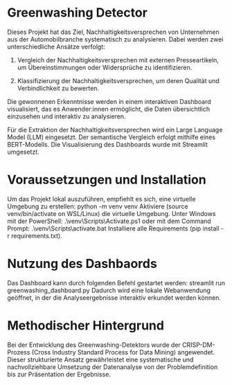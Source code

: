 # Greenwashing Detector

Dieses Projekt hat das Ziel, Nachhaltigkeitsversprechen von Unternehmen aus der Automobilbranche systematisch zu analysieren. Dabei werden zwei unterschiedliche Ansätze verfolgt:

1. Vergleich der Nachhaltigkeitsversprechen mit externen Presseartikeln, um Übereinstimmungen oder Widersprüche zu identifizieren.

2. Klassifizierung der Nachhaltigkeitsversprechen, um deren Qualität und Verbindlichkeit zu bewerten.

Die gewonnenen Erkenntnisse werden in einem interaktiven Dashboard visualisiert, das es Anwender:innen ermöglicht, die Daten übersichtlich einzusehen und interaktiv zu analysieren.

Für die Extraktion der Nachhaltigkeitsversprechen wird ein Large Language Model (LLM) eingesetzt. Der semantische Vergleich erfolgt mithilfe eines BERT-Modells. Die Visualisierung des Dashboards wurde mit Streamlit umgesetzt.

# Voraussetzungen und Installation
Um das Projekt lokal auszuführen, empfiehlt es sich, eine virtuelle Umgebung zu erstellen: python -m venv venv
Aktiviere (source venv/bin/activate on WSL/Linux) die virtuelle Umgebung. Unter Windows mit der PowerShell:
.\venv\Scripts\Activate.ps1
oder mit dem Command Prompt:
.\venv\Scripts\activate.bat
Installiere alle Requirements (pip install -r requirements.txt).

# Nutzung des Dashbaords
Das Dashboard kann durch folgenden Befehl gestartet werden: streamlit run greenwashing_dashboard.py
Dadurch wird eine lokale Webanwendung geöffnet, in der die Analyseergebnisse interaktiv erkundet werden können.

# Methodischer Hintergrund
Bei der Entwicklung des Greenwashing-Detektors wurde der CRISP-DM-Prozess (Cross Industry Standard Process for Data Mining) angewendet. Dieser strukturierte Ansatz gewährleistet eine systematische und nachvollziehbare Umsetzung der Datenanalyse von der Problemdefinition bis zur Präsentation der Ergebnisse.